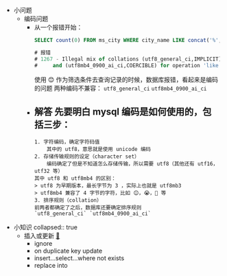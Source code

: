 - 小问题
	- 编码问题
		- 从一个报错开始：
		  ```sql
		  SELECT count(0) FROM ms_city WHERE city_name LIKE concat('%', '😊', '%')
		  
		  # 报错
		  # 1267 - Illegal mix of collations (utf8_general_ci,IMPLICIT) 
		  # 	and (utf8mb4_0900_ai_ci,COERCIBLE) for operation 'like', Time: 0.006000s
		  ```
		  使用 😊 作为筛选条件去查询记录的时候，数据库报错，看起来是编码的问题
		  两种编码不兼容：
		  `utf8_general_ci`  `utf8mb4_0900_ai_ci`
		- 解答
		  先要明白 mysql 编码是如何使用的，包括三步：
			-
			  1. 字符编码，确定字符码值
			      其中的 utf8，意思就是使用 unicode 编码
			  2. 存储传输规则的设定（character set）
			      编码确定了但是不知道怎么存储传输，所以需要 utf8（其他还有 utf16，utf32 等）
			  其中 utf8 和 utf8mb4 的区别：
			  > utf8 为早期版本，最长字节为 3 ，实际上也就是 utf8mb3
			  > utf8mb4 兼容了 4 字节的字符，比如 😊，😭，🚗 等
			  3. 排序规则（collation）
			  前两者都确定了之后，数据库还要确定排序规则
			  `utf8_general_ci` `utf8mb4_0900_ai_ci`
- 小知识
  collapsed:: true
	- 插入或更新 [🔗](https://baijiahao.baidu.com/s?id=1644358136491778500&wfr=spider&for=pc)
		- ignore
		- on duplicate key update
		- insert...select...where not exists
		- replace into